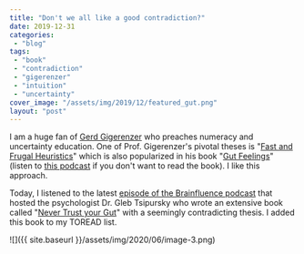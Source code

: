 ```yaml
---
title: "Don't we all like a good contradiction?"
date: 2019-12-31
categories: 
 - "blog"
tags: 
 - "book"
 - "contradiction"
 - "gigerenzer"
 - "intuition"
 - "uncertainty"
cover_image: "/assets/img/2019/12/featured_gut.png"
layout: "post"
---
```


I am a huge fan of [Gerd Gigerenzer](https://en.wikipedia.org/wiki/Gerd_Gigerenzer) who preaches numeracy and uncertainty education. One of Prof. Gigerenzer's pivotal theses is "[Fast and Frugal Heuristics](https://www.ncbi.nlm.nih.gov/pmc/articles/PMC4625029/)" which is also popularized in his book "[Gut Feelings](https://www.penguinrandomhouse.com/books/298863/gut-feelings-by-gerd-gigerenzer/)" (listen to [this podcast](https://www.econtalk.org/gerd-gigerenzer-on-gut-feelings/) if you don't want to read the book). I like this approach.

Today, I listened to the latest [episode of the Brainfluence podcast](https://www.rogerdooley.com/gleb-tsipursky-gut/) that hosted the psychologist Dr. Gleb Tsipursky who wrote an extensive book called "[Never Trust your Gut](https://disasteravoidanceexperts.com/nevergut/)" with a seemingly contradicting thesis. I added this book to my TOREAD list.

![]({{ site.baseurl }}/assets/img/2020/06/image-3.png)
